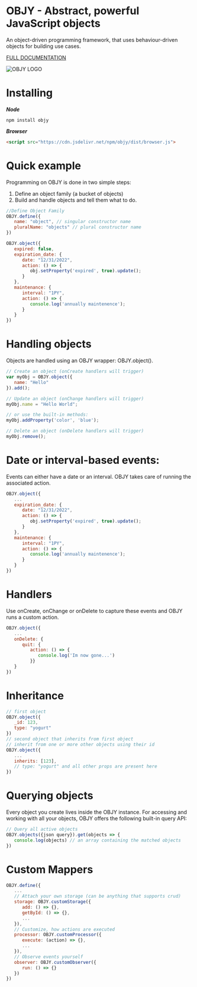 # OBJY - Abstract, powerful JavaScript objects

An object-driven programming framework, that uses behaviour-driven objects for building use cases.

[FULL DOCUMENTATION](https://objy.xyz/#/DOCUMENTATION.md)

![OBJY LOGO](https://objy.xyz/assets/img/objy-arch-objects-slim.png "OBJY")

# Installing

***Node***

```shell
npm install objy
```

***Browser***

```html
<script src="https://cdn.jsdelivr.net/npm/objy/dist/browser.js">
```

# Quick example

Programming on OBJY is done in two simple steps:

1. Define an object family (a bucket of objects)
2. Build and handle objects and tell them what to do.


```javascript
//Define Object Family
OBJY.define({
   name: "object", // singular constructor name
   pluralName: "objects" // plural constructor name
})

OBJY.object({
   expired: false,
   expiration_date: {
      date: "12/31/2022",
      action: () => {
         obj.setProperty('expired', true).update();
      }
   },
   maintenance: {
      interval: "1PY",
      action: () => {
         console.log('annually maintenence');
      }
   }
})
```


# Handling objects

Objects are handled using an OBJY wrapper: OBJY.object().

```javascript
// Create an object (onCreate handlers will trigger)
var myObj = OBJY.object({
   name: "Hello"
}).add();

// Update an object (onChange handlers will trigger)
myObj.name = "Hello World";

// or use the built-in methods:
myObj.addProperty('color', 'blue');

// Delete an object (onDelete handlers will trigger)
myObj.remove();
```

# Date or interval-based events:

Events can either have a date or an interval. OBJY takes care of running the associated action.

```javascript
OBJY.object({
   ...
   expiration_date: {
      date: "12/31/2022",
      action: () => {
         obj.setProperty('expired', true).update();
      }
   },
   maintenance: {
      interval: "1PY",
      action: () => {
         console.log('annually maintenence');
      }
   }
})
```

# Handlers

Use onCreate, onChange or onDelete to capture these events and OBJY runs a custom action.

```javascript
OBJY.object({
   ...
   onDelete: {
      quit: {
         action: () => {
            console.log('Im now gone...')
         }}
   }
})
```

# Inheritance

```javascript
// first object
OBJY.object({
   _id: 123,
   type: "yogurt"
})
// second object that inherits from first object
// inherit from one or more other objects using their id
OBJY.object({
   ... 
   inherits: [123], 
   // type: "yogurt" and all other props are present here
})
``` 

# Querying objects

Every object you create lives inside the OBJY instance. For accessing and working with all your objects, OBJY offers the following built-in query API:

```javascript
// Query all active objects
OBJY.objects({json query}).get(objects => {
   console.log(objects) // an array containing the matched objects
})
```


# Custom Mappers

```javascript
OBJY.define({
   ...
   // Attach your own storage (can be anything that supports crud)
   storage: OBJY.customStorage({
      add: () => {},
      getById: () => {},
      ...
   }),
   // Customize, how actions are executed
   processor: OBJY.customProcessor({
      execute: (action) => {}, 
      ...
   }),
   // Observe events yourself
   observer: OBJY.customObserver({
      run: () => {}
   })
})
```